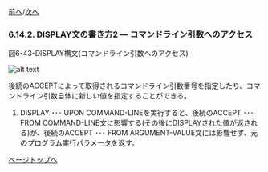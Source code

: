 <!--navi start-->
[前へ](6-14-1.md)/[次へ](6-14-3.md)
<!--navi end-->
### 6.14.2. DISPLAY文の書き方2 ― コマンドライン引数へのアクセス

図6-43-DISPLAY構文(コマンドライン引数へのアクセス)

![alt text](Image/6-43-Display.png)

後続のACCEPTによって取得されるコマンドライン引数番号を指定したり、コマンドライン引数自体に新しい値を指定することができる。

1. DISPLAY ･･･ UPON COMMAND-LINEを実行すると、後続のACCEPT ･･･ FROM COMMAND-LINE文に影響する(その後にDISPLAYされた値が返される)が、後続のACCEPT ･･･ FROM ARGUMENT-VALUE文には影響せず、元のプログラム実行パラメータを返す。

[ページトップへ](6-14-2.md)
